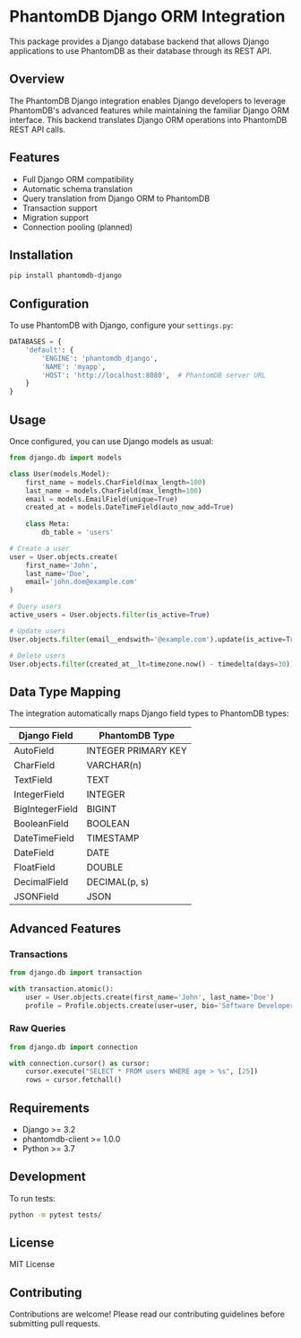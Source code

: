 # PhantomDB Django ORM Integration

This package provides a Django database backend that allows Django applications to use PhantomDB as their database through its REST API.

## Overview

The PhantomDB Django integration enables Django developers to leverage PhantomDB's advanced features while maintaining the familiar Django ORM interface. This backend translates Django ORM operations into PhantomDB REST API calls.

## Features

- Full Django ORM compatibility
- Automatic schema translation
- Query translation from Django ORM to PhantomDB
- Transaction support
- Migration support
- Connection pooling (planned)

## Installation

```bash
pip install phantomdb-django
```

## Configuration

To use PhantomDB with Django, configure your `settings.py`:

```python
DATABASES = {
    'default': {
        'ENGINE': 'phantomdb_django',
        'NAME': 'myapp',
        'HOST': 'http://localhost:8080',  # PhantomDB server URL
    }
}
```

## Usage

Once configured, you can use Django models as usual:

```python
from django.db import models

class User(models.Model):
    first_name = models.CharField(max_length=100)
    last_name = models.CharField(max_length=100)
    email = models.EmailField(unique=True)
    created_at = models.DateTimeField(auto_now_add=True)
    
    class Meta:
        db_table = 'users'

# Create a user
user = User.objects.create(
    first_name='John',
    last_name='Doe',
    email='john.doe@example.com'
)

# Query users
active_users = User.objects.filter(is_active=True)

# Update users
User.objects.filter(email__endswith='@example.com').update(is_active=True)

# Delete users
User.objects.filter(created_at__lt=timezone.now() - timedelta(days=30)).delete()
```

## Data Type Mapping

The integration automatically maps Django field types to PhantomDB types:

| Django Field | PhantomDB Type |
|--------------|----------------|
| AutoField | INTEGER PRIMARY KEY |
| CharField | VARCHAR(n) |
| TextField | TEXT |
| IntegerField | INTEGER |
| BigIntegerField | BIGINT |
| BooleanField | BOOLEAN |
| DateTimeField | TIMESTAMP |
| DateField | DATE |
| FloatField | DOUBLE |
| DecimalField | DECIMAL(p, s) |
| JSONField | JSON |

## Advanced Features

### Transactions

```python
from django.db import transaction

with transaction.atomic():
    user = User.objects.create(first_name='John', last_name='Doe')
    profile = Profile.objects.create(user=user, bio='Software Developer')
```

### Raw Queries

```python
from django.db import connection

with connection.cursor() as cursor:
    cursor.execute("SELECT * FROM users WHERE age > %s", [25])
    rows = cursor.fetchall()
```

## Requirements

- Django >= 3.2
- phantomdb-client >= 1.0.0
- Python >= 3.7

## Development

To run tests:

```bash
python -m pytest tests/
```

## License

MIT License

## Contributing

Contributions are welcome! Please read our contributing guidelines before submitting pull requests.